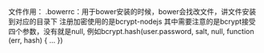文件作用：
.bowerrc：用于bower安装的时候，bower会找改文件，讲文件安装到对应的目录下
注册加密使用的是bcrypt-nodejs
其中需要注意的是bcrypt接受四个参数，没有就是null,
例如bcrypt.hash(user.password, salt, null, function (err, hash) { ... })

